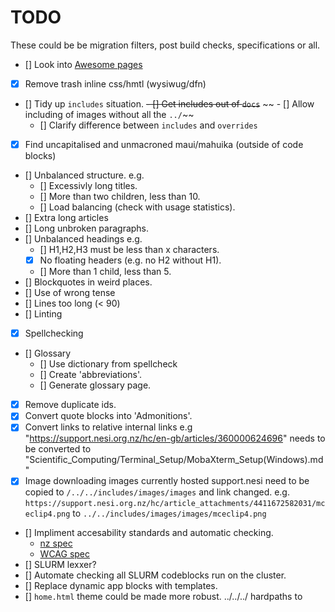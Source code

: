 # TODO

These could be be migration filters, post build checks, specifications or all.

- [] Look into [Awesome pages](https://github.com/lukasgeiter/mkdocs-awesome-pages-plugin)
- [X] Remove trash inline css/hmtl (wysiwug/dfn)
- [] Tidy up `includes` situation.
~~- [] Get includes out of `docs`~~
~~  - [] Allow including of images without all the `../`~~
  - [] Clarify difference between `includes` and `overrides`
- [X] Find uncapitalised and unmacroned maui/mahuika (outside of code blocks)
- [] Unbalanced structure. e.g.
  - [] Excessivly long titles.
  - [] More than two children, less than 10.
  - [] Load balancing (check with usage statistics).
- [] Extra long articles
- [] Long unbroken paragraphs.
- [] Unbalanced headings e.g.
  - [] H1,H2,H3 must be less than x characters.
  - [X] No floating headers (e.g. no H2 without H1).
  - [] More than 1 child, less than 5.
- [] Blockquotes in weird places.
- [] Use of wrong tense
- [] Lines too long (< 90)
- [] Linting
- [x] Spellchecking
- [] Glossary
  - [] Use dictionary from spellcheck
  - [] Create 'abbreviations'.
  - [] Generate glossary page.
- [X] Remove duplicate ids.
- [X] Convert quote blocks into 'Admonitions'.
- [X] Convert links to relative internal links
e.g "https://support.nesi.org.nz/hc/en-gb/articles/360000624696" needs to be converted to
"Scientific_Computing/Terminal_Setup/MobaXterm_Setup(Windows).md"
- [X] Image downloading
images currently hosted support.nesi need to be copied to `/../../includes/images/images` and link changed. e.g. `https://support.nesi.org.nz/hc/article_attachments/4411672582031/mceclip4.png` to `../../includes/images/images/mceclip4.png`

- [] Impliment accesability standards and automatic checking.
  - [nz spec](https://www.digital.govt.nz/standards-and-guidance/nz-government-web-standards/web-accessibility-standard-1-1/)
  - [WCAG spec](https://www.w3.org/TR/WCAG21/)
- [] SLURM lexxer?
- [] Automate checking all SLURM codeblocks run on the cluster.
- [] Replace dynamic app blocks with templates.
- [] `home.html` theme could be made more robust. ../../../ hardpaths to 
